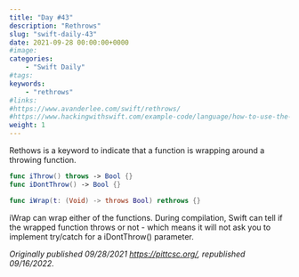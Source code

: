 ```yaml
---
title: "Day #43"
description: "Rethrows"
slug: "swift-daily-43"
date: 2021-09-28 00:00:00+0000
#image:
categories:
    - "Swift Daily"
#tags:
keywords:
    - "rethrows"
#links:
#https://www.avanderlee.com/swift/rethrows/
#https://www.hackingwithswift.com/example-code/language/how-to-use-the-rethrows-keyword
weight: 1
---
```


Rethows is a keyword to indicate that a function is wrapping around a throwing function.

```swift
func iThrow() throws -> Bool {}
func iDontThrow() -> Bool {}

func iWrap(t: (Void) -> throws Bool) rethrows {}
```

iWrap can wrap either of the functions. During compilation, Swift can tell if the wrapped function throws or not - which means it will not ask you to implement try/catch for a iDontThrow() parameter.

*Originally published 09/28/2021 https://pittcsc.org/, republished 09/16/2022.*
